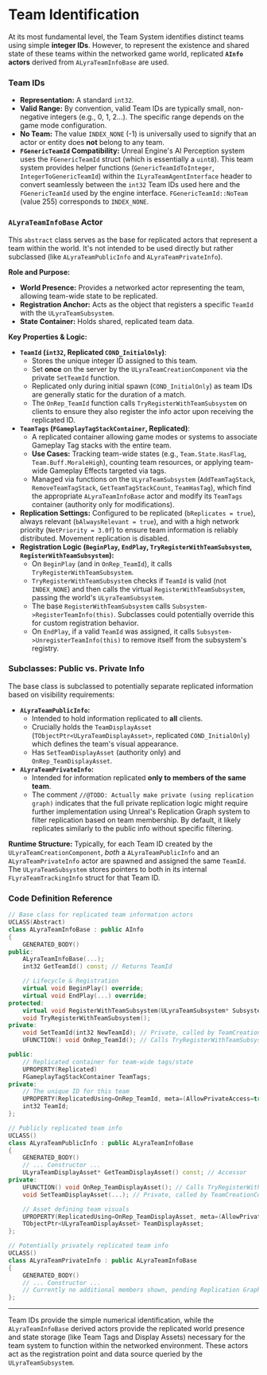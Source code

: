 # Team Identification

At its most fundamental level, the Team System identifies distinct teams using simple **integer IDs**. However, to represent the existence and shared state of these teams within the networked game world, replicated **`AInfo` actors** derived from `ALyraTeamInfoBase` are used.

### Team IDs

* **Representation:** A standard `int32`.
* **Valid Range:** By convention, valid Team IDs are typically small, non-negative integers (e.g., 0, 1, 2...). The specific range depends on the game mode configuration.
* **No Team:** The value `INDEX_NONE` (-1) is universally used to signify that an actor or entity does **not** belong to any team.
* **`FGenericTeamId` Compatibility:** Unreal Engine's AI Perception system uses the `FGenericTeamId` struct (which is essentially a `uint8`). This team system provides helper functions (`GenericTeamIdToInteger`, `IntegerToGenericTeamId`) within the `ILyraTeamAgentInterface` header to convert seamlessly between the `int32` Team IDs used here and the `FGenericTeamId` used by the engine interface. `FGenericTeamId::NoTeam` (value 255) corresponds to `INDEX_NONE`.

### `ALyraTeamInfoBase` Actor

This `abstract` class serves as the base for replicated actors that represent a team within the world. It's not intended to be used directly but rather subclassed (like `ALyraTeamPublicInfo` and `ALyraTeamPrivateInfo`).

**Role and Purpose:**

* **World Presence:** Provides a networked actor representing the team, allowing team-wide state to be replicated.
* **Registration Anchor:** Acts as the object that registers a specific `TeamId` with the `ULyraTeamSubsystem`.
* **State Container:** Holds shared, replicated team data.

**Key Properties & Logic:**

* **`TeamId` (`int32`, Replicated `COND_InitialOnly`)**:
  * Stores the unique integer ID assigned to this team.
  * Set **once** on the server by the `ULyraTeamCreationComponent` via the private `SetTeamId` function.
  * Replicated only during initial spawn (`COND_InitialOnly`) as team IDs are generally static for the duration of a match.
  * The `OnRep_TeamId` function calls `TryRegisterWithTeamSubsystem` on clients to ensure they also register the info actor upon receiving the replicated ID.
* **`TeamTags` (`FGameplayTagStackContainer`, Replicated)**:
  * A replicated container allowing game modes or systems to associate Gameplay Tag stacks with the entire team.
  * **Use Cases:** Tracking team-wide states (e.g., `Team.State.HasFlag`, `Team.Buff.MoraleHigh`), counting team resources, or applying team-wide Gameplay Effects targeted via tags.
  * Managed via functions on the `ULyraTeamSubsystem` (`AddTeamTagStack`, `RemoveTeamTagStack`, `GetTeamTagStackCount`, `TeamHasTag`), which find the appropriate `ALyraTeamInfoBase` actor and modify its `TeamTags` container (authority only for modifications).
* **Replication Settings:** Configured to be replicated (`bReplicates = true`), always relevant (`bAlwaysRelevant = true`), and with a high network priority (`NetPriority = 3.0f`) to ensure team information is reliably distributed. Movement replication is disabled.
* **Registration Logic (`BeginPlay`, `EndPlay`, `TryRegisterWithTeamSubsystem`, `RegisterWithTeamSubsystem`):**
  * On `BeginPlay` (and in `OnRep_TeamId`), it calls `TryRegisterWithTeamSubsystem`.
  * `TryRegisterWithTeamSubsystem` checks if `TeamId` is valid (not `INDEX_NONE`) and then calls the virtual `RegisterWithTeamSubsystem`, passing the world's `ULyraTeamSubsystem`.
  * The base `RegisterWithTeamSubsystem` calls `Subsystem->RegisterTeamInfo(this)`. Subclasses could potentially override this for custom registration behavior.
  * On `EndPlay`, if a valid `TeamId` was assigned, it calls `Subsystem->UnregisterTeamInfo(this)` to remove itself from the subsystem's registry.

### Subclasses: Public vs. Private Info

The base class is subclassed to potentially separate replicated information based on visibility requirements:

* **`ALyraTeamPublicInfo`:**
  * Intended to hold information replicated to **all** clients.
  * Crucially holds the `TeamDisplayAsset` (`TObjectPtr<ULyraTeamDisplayAsset>`, replicated `COND_InitialOnly`) which defines the team's visual appearance.
  * Has `SetTeamDisplayAsset` (authority only) and `OnRep_TeamDisplayAsset`.
* **`ALyraTeamPrivateInfo`:**
  * Intended for information replicated **only to members of the same team**.
  * The comment `//@TODO: Actually make private (using replication graph)` indicates that the full private replication logic might require further implementation using Unreal's Replication Graph system to filter replication based on team membership. By default, it likely replicates similarly to the public info without specific filtering.

**Runtime Structure:** Typically, for each Team ID created by the `ULyraTeamCreationComponent`, _both_ a `ALyraTeamPublicInfo` and an `ALyraTeamPrivateInfo` actor are spawned and assigned the same `TeamId`. The `ULyraTeamSubsystem` stores pointers to both in its internal `FLyraTeamTrackingInfo` struct for that Team ID.

### Code Definition Reference

```cpp
// Base class for replicated team information actors
UCLASS(Abstract)
class ALyraTeamInfoBase : public AInfo
{
	GENERATED_BODY()
public:
	ALyraTeamInfoBase(...);
	int32 GetTeamId() const; // Returns TeamId

	// Lifecycle & Registration
	virtual void BeginPlay() override;
	virtual void EndPlay(...) override;
protected:
	virtual void RegisterWithTeamSubsystem(ULyraTeamSubsystem* Subsystem);
	void TryRegisterWithTeamSubsystem();
private:
	void SetTeamId(int32 NewTeamId); // Private, called by TeamCreationComponent
	UFUNCTION() void OnRep_TeamId(); // Calls TryRegisterWithTeamSubsystem on clients

public:
	// Replicated container for team-wide tags/state
	UPROPERTY(Replicated)
	FGameplayTagStackContainer TeamTags;
private:
	// The unique ID for this team
	UPROPERTY(ReplicatedUsing=OnRep_TeamId, meta=(AllowPrivateAccess=true))
	int32 TeamId;
};

// Publicly replicated team info
UCLASS()
class ALyraTeamPublicInfo : public ALyraTeamInfoBase
{
	GENERATED_BODY()
	// ... Constructor ...
	ULyraTeamDisplayAsset* GetTeamDisplayAsset() const; // Accessor
private:
	UFUNCTION() void OnRep_TeamDisplayAsset(); // Calls TryRegisterWithTeamSubsystem
	void SetTeamDisplayAsset(...); // Private, called by TeamCreationComponent

	// Asset defining team visuals
	UPROPERTY(ReplicatedUsing=OnRep_TeamDisplayAsset, meta=(AllowPrivateAccess=true))
	TObjectPtr<ULyraTeamDisplayAsset> TeamDisplayAsset;
};

// Potentially privately replicated team info
UCLASS()
class ALyraTeamPrivateInfo : public ALyraTeamInfoBase
{
	GENERATED_BODY()
	// ... Constructor ...
	// Currently no additional members shown, pending Replication Graph implementation for privacy.
};
```

***

Team IDs provide the simple numerical identification, while the `ALyraTeamInfoBase` derived actors provide the replicated world presence and state storage (like Team Tags and Display Assets) necessary for the team system to function within the networked environment. These actors act as the registration point and data source queried by the `ULyraTeamSubsystem`.
